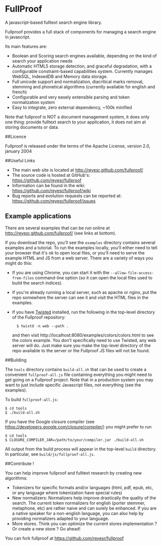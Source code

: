FullProof
=========

A javascript-based fulltext search engine library.

Fullproof provides a full stack of components for managing a search engine in javascript.

Its main features are:

* Boolean and Scoring search engines available, depending on the kind of search your application needs
* Automatic HTML5 storage detection, and graceful degradation, with a configurable constraint-based capabilities system. Currently manages WebSQL, IndexedDB and Memory data storage.
* Full unicode support and normalization, diacritical marks removal, stemming and phonetical algorithms (currently available for english and french)
* Configurable and very easely extensible parsing and token normalization system
* Easy to integrate, zero external dependency, ~100k minified

Note that fullproof is NOT a document management system, it does only one thing: provide fulltext search to your application, it does not aim at storing documents or data.

##Licence

Fullproof is released under the terms of the Apache License, version 2.0, january 2004

##Useful Links

* The main web site is located at http://reyesr.github.com/fullproof/
* The source code is hosted at GitHub's: https://github.com/reyesr/fullproof
* Information can be found in the wiki: https://github.com/reyesr/fullproof/wiki
* Bug reports and evolution requests can be reported at: https://github.com/reyesr/fullproof/issues

## Example applications

There are several examples that can be run online at
http://reyesr.github.com/fullproof/ (see links at bottom).

If you download the repo, you'll see the `examples` directory contains several
examples and a tutorial. To run the examples locally, you'll either need to tell
your browser that it's ok to open local files, or you'll need to serve the
example HTML and JS from a web server. There are a variety of ways you might do
this:

* If you are using Chrome, you can start it with the `--allow-file-access-from-files`
    command-line option (so it can open the local files used to build the search
    indices).

* If you're already running a local server, such as apache or nginx, put the repo
    somewhere the server can see it and visit the HTML files in the examples.

* If you have [Twisted](http://twistedmatrix.com) installed, run the
    following in the top-level directory of the Fullproof repository:

        $ twistd -n web --path .

    and then visit http://localhost:8080/examples/colors/colors.html to see the
    colors example.  You don't specifically need to use Twisted, any web server
    will do.  Just make sure you make the top-level directory of the repo
    available to the server or the Fullproof JS files will not be found.

##Building

The `tools` directory contains `build-all.sh` that can be used to create a
convenient `fullproof-all.js` file containing everything you might need to get
going on a Fullproof project. Note that in a production system you may want to
just include specific Javascript files, not everything (see the examples).

To build `fullproof-all.js`:

    $ cd tools
    $ ./build-all.sh

If you have the Google closure compiler (see
https://developers.google.com/closure/compiler/) you might prefer to run

    $ cd tools
    $ CLOSURE_COMPILER_JAR=/path/to/your/compiler.jar ./build-all.sh

All output from the build process will appear in the top-level `build`
directory.  In particular, see `build/js/fullproof-all.js`.

##Contribute !

You can help improve fullproof and fulltext research by creating new algorithms:

- Tokenizers for specific formats and/or languages (html, pdf, epub, etc, or any language where tokenization have special rules)
- New normalizers: Normalizers help improve drastically the quality of the search. The current token normalizers
  for english (porter stemmer, metaphone, etc) are rather naive and can surely be enhanced. If you are a native
  speaker for a non-english language, you can also help by providing normalizers adapted to your language.
- More stores. Think you can optimize the current stores implementation ? Or create a new store ? Go ahead!

You can fork fullproof at https://github.com/reyesr/fullproof
